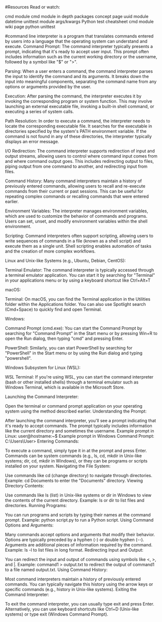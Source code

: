 #Resources
Read or watch:

cmd module
cmd module in depth
packages concept page
uuid module
datetime
unittest module
args/kwargs
Python test cheatsheet
cmd module wiki page
python unittest

#command line interpreter
is a program that translates commands entered by users into a language that the operating system can understand and execute.
Command Prompt: The command interpreter typically presents a prompt, indicating that it's ready to accept user input. This prompt often includes information such as the current working directory or the username, followed by a symbol like "$" or ">".

Parsing: When a user enters a command, the command interpreter parses the input to identify the command and its arguments. It breaks down the input into meaningful components, separating the command name from any options or arguments provided by the user.

Execution: After parsing the command, the interpreter executes it by invoking the corresponding program or system function. This may involve launching an external executable file, invoking a built-in shell command, or executing a series of system calls.

Path Resolution: In order to execute a command, the interpreter needs to locate the corresponding executable file. It searches for the executable in directories specified by the system's PATH environment variable. If the command is not found in any of these directories, the interpreter typically displays an error message.

I/O Redirection: The command interpreter supports redirection of input and output streams, allowing users to control where command input comes from and where command output goes. This includes redirecting output to files, piping output from one command to another, and redirecting input from files.

Command History: Many command interpreters maintain a history of previously entered commands, allowing users to recall and re-execute commands from their current or past sessions. This can be useful for repeating complex commands or recalling commands that were entered earlier.

Environment Variables: The interpreter manages environment variables, which are used to customize the behavior of commands and programs. Users can set, unset, and modify environment variables within the shell environment.

Scripting: Command interpreters often support scripting, allowing users to write sequences of commands in a file (known as a shell script) and execute them as a single unit. Shell scripting enables automation of tasks and the creation of more complex workflows.


 Linux and Unix-like Systems (e.g., Ubuntu, Debian, CentOS):

Terminal Emulator: The command interpreter is typically accessed through a terminal emulator application. You can start it by searching for "Terminal" in your applications menu or by using a keyboard shortcut like Ctrl+Alt+T

macOS:

Terminal: On macOS, you can find the Terminal application in the Utilities folder within the Applications folder. You can also use Spotlight search (Cmd+Space) to quickly find and open Terminal.

Windows:

Command Prompt (cmd.exe): You can start the Command Prompt by searching for "Command Prompt" in the Start menu or by pressing Win+R to open the Run dialog, then typing "cmd" and pressing Enter.

PowerShell: Similarly, you can start PowerShell by searching for "PowerShell" in the Start menu or by using the Run dialog and typing "powershell".

Windows Subsystem for Linux (WSL):

WSL Terminal: If you're using WSL, you can start the command interpreter (bash or other installed shells) through a terminal emulator such as Windows Terminal, which is available in the Microsoft Store.


Launching the Command Interpreter:

Open the terminal or command prompt application on your operating system using the method described earlier.
Understanding the Prompt:

After launching the command interpreter, you'll see a prompt indicating that it's ready to accept commands. The prompt typically includes information like the current directory and sometimes the username.
Example prompt in Linux: user@hostname:~$
Example prompt in Windows Command Prompt: C:\Users\User>
Entering Commands:

To execute a command, simply type it in at the prompt and press Enter.
Commands can be system commands (e.g., ls, cd, mkdir in Unix-like systems; dir, cd, mkdir in Windows), or they can be programs or scripts installed on your system.
Navigating the File System:

Use commands like cd (change directory) to navigate through directories.
Example: cd Documents to enter the "Documents" directory.
Viewing Directory Contents:

Use commands like ls (list) in Unix-like systems or dir in Windows to view the contents of the current directory.
Example: ls or dir to list files and directories.
Running Programs:

You can run programs and scripts by typing their names at the command prompt.
Example: python script.py to run a Python script.
Using Command Options and Arguments:

Many commands accept options and arguments that modify their behavior.
Options are typically preceded by a hyphen (-) or double hyphen (--).
Arguments are additional pieces of information required by the command.
Example: ls -l to list files in long format.
Redirecting Input and Output:

You can redirect the input and output of commands using symbols like <, >, and |.
Example: command1 > output.txt to redirect the output of command1 to a file named output.txt.
Using Command History:

Most command interpreters maintain a history of previously entered commands. You can typically navigate this history using the arrow keys or specific commands (e.g., history in Unix-like systems).
Exiting the Command Interpreter:

To exit the command interpreter, you can usually type exit and press Enter. Alternatively, you can use keyboard shortcuts like Ctrl+D (Unix-like systems) or type exit (Windows Command Prompt).

